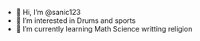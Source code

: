- 👋 Hi, I’m @sanic123
- 👀 I’m interested in Drums and sports
- 🌱 I’m currently learning Math Science writting religion 

<!---
sanic123/sanic123 is a ✨ special ✨ repository because its `README.md` (this file) appears on your GitHub profile.
You can click the Preview link to take a look at your changes.
--->
